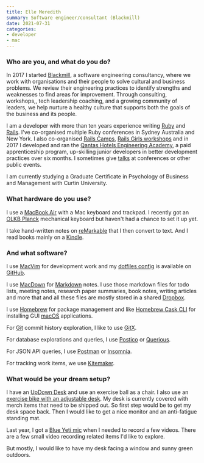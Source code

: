 ```yaml
---
title: Elle Meredith
summary: Software engineer/consultant (Blackmill)
date: 2021-07-31
categories:
- developer
- mac
---
```


### Who are you, and what do you do?

In 2017 I started [Blackmill](https://blackmill.co/ "A software consultancy."), a software engineering consultancy, where we work with organisations and their people to solve cultural and business problems. We review their engineering practices to identify strengths and weaknesses to find areas for improvement. Through consulting, workshops,, tech leadership coaching, and a growing community of leaders, we help nurture a healthy culture that supports both the goals of the business and its people.

I am a developer with more than ten years experience writing [Ruby][] and [Rails][]. I've co-organised multiple Ruby conferences in Sydney Australia and New York. I also co-organised [Rails Camps](https://rails.camp "A Ruby hackers retreat."), [Rails Girls workshops](http://railsgirls.com/sydney "Free Rails workshops in Sydney.") and in 2017 I developed and ran the [Qantas Hotels Engineering Academy](https://blackmill.co/blog/first-pilot-of-an-engineering-academy-notes-and-after-thoughts "Elle's post about the apprenticeship Blackmill ran at Qantas Hotels."), a paid apprenticeship program, up-skilling junior developers in better development practices over six months. I sometimes give [talks](http://aemeredith.com#talks "A list of Elle's talks.") at conferences or other public events.

I am currently studying a Graduate Certificate in Psychology of Business and Management with Curtin University.

### What hardware do you use?

I use a [MacBook Air][macbook-air] with a Mac keyboard and trackpad. I recently got an [OLKB Planck][planck] mechanical keyboard but haven't had a chance to set it up yet.

I take hand-written notes on [reMarkable][remarkable-2] that I then convert to text. And I read books mainly on a [Kindle][].

### And what software?

I use [MacVim][] for development work and my [dotfiles config](https://github.com/elle/dotfiles "Elle's dotfiles on GitHub.") is available on [GitHub][].

I use [MacDown][] for [Markdown][] notes. I use those markdown files for todo lists, meeting notes, research paper summaries, book notes, writing articles and more that and all these files are mostly stored in a shared [Dropbox][].

I use [Homebrew][] for package management and like [Homebrew Cask CLI][homebrew-cask] for installing GUI [macOS][] applications.

For [Git][] commit history exploration, I like to use [GitX][].

For database explorations and queries, I use [Postico][] or [Querious][].

For JSON API queries, I use [Postman][] or [Insomnia][].

For tracking work items, we use [Kitemaker][].

### What would be your dream setup?

I have an [UpDown Desk][pro-series-bamboo] and use an exercise ball as a chair. I also use an [exercise bike with an adjustable desk][exerwork-1000]. My desk is currently covered with merch items that need to be shipped out. So first step would be to get my desk space back. Then I would like to get a nice monitor and an anti-fatigue standing mat.

Last year, I got a [Blue Yeti mic][yeti] when I needed to record a few videos. There are a few small video recording related items I'd like to explore.

But mostly, I would like to have my desk facing a window and sunny green outdoors.

[dropbox]: https://www.dropbox.com/ "Online syncing and storage."
[exerwork-1000]: https://www.exerpeutic.shop/ "An exercise bike/work desk."
[git]: https://git-scm.com/ "A version control system."
[github]: https://github.com/ "A Git code repository service."
[gitx]: http://gitx.frim.nl/ "A git GUI for Mac OS X."
[homebrew-cask]: https://github.com/caskroom/homebrew-cask "A command-line tool for installing Mac applications."
[homebrew]: http://brew.sh "Command-line package manager for Mac OS X."
[insomnia]: https://insomnia.rest/products/insomnia "An API client."
[kindle]: https://www.amazon.com/Kindle-Ereader-ebook-reader/dp/B007HCCNJU "A digital book reader."
[kitemaker]: https://www.kitemaker.co/ "A task management service."
[macbook-air]: https://www.apple.com/macbook-air/ "A very thin laptop."
[macdown]: https://macdown.uranusjr.com/ "A Markdown text editor for the Mac."
[macos]: https://en.wikipedia.org/wiki/MacOS "An operating system for Mac hardware."
[macvim]: https://github.com/macvim-dev/macvim "A Mac GUI port of vim."
[markdown]: https://daringfireball.net/projects/markdown/ "An email-like format for marking up text."
[planck]: https://olkb.com/collections/planck "A mechanical keyboard."
[postico]: https://eggerapps.at/postico/ "A PostreSQL client for the Mac."
[postman]: https://www.getpostman.com/ "A browser extension for testing APIs."
[pro-series-bamboo]: https://updowndesk.com.au/collections/standing-desks-pro-series/products/updown-desk-pro-series-electric-standing-desk-with-bamboo-desktop "A standing desk."
[querious]: https://www.araelium.com/querious "A MySQL client for the Mac."
[rails]: https://rubyonrails.org/ "A Ruby-based web framework."
[remarkable-2]: https://remarkable.com/ "An e-ink tablet."
[ruby]: https://www.ruby-lang.org/en/ "An interpreted scripting language."
[yeti]: http://bluemic.com/yeti/ "A USB microphone."
